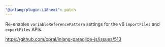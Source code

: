 ```yaml
---
"@inlang/plugin-i18next": patch
---
```


Re-enables `variableReferencePattern` settings for the v6 `importFiles` and `exportFiles` APIs.

https://github.com/opral/inlang-paraglide-js/issues/513
